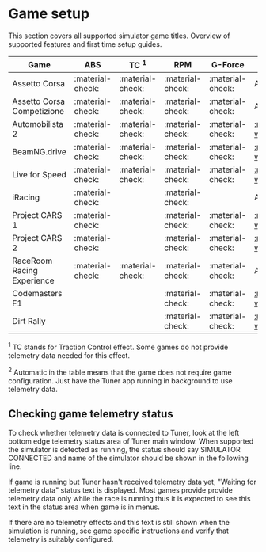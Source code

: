 # Game setup

This section covers all supported simulator game titles. Overview of supported features and first time setup guides.

| Game                       | ABS              | TC <sup>1</sup>  | RPM              | G-Force              | Setup <sup>2</sup>                     |
| -------------------------- | ---------------- | ---------------- | ---------------- | ---------------- | -------------------------------------- |
| Assetto Corsa              | :material-check: | :material-check: | :material-check: | :material-check: | Automatic                              |
| Assetto Corsa Competizione | :material-check: | :material-check: | :material-check: | :material-check: | Automatic                              |
| Automobilista 2            | :material-check: | :material-check: | :material-check: | :material-check: | [:material-wrench:](Automobilista2.md) |
| BeamNG.drive               | :material-check: | :material-check: | :material-check: | :material-check: | [:material-wrench:](BeamNG.md)         |
| Live for Speed             | :material-check: | :material-check: | :material-check: | :material-check: | [:material-wrench:](LFS.md)            |
| iRacing                    | :material-check: |                  | :material-check: |                  | Automatic                              |
| Project CARS 1             | :material-check: |                  | :material-check: | :material-check: | [:material-wrench:](pCARS.md)          |
| Project CARS 2             | :material-check: |                  | :material-check: | :material-check: | [:material-wrench:](pCARS2.md)         |
| RaceRoom Racing Experience | :material-check: | :material-check: | :material-check: | :material-check: | Automatic                              |
| Codemasters F1             |                  |                  | :material-check: | :material-check: | [:material-wrench:](F1.md)             |
| Dirt Rally                 |                  |                  | :material-check: | :material-check: | [:material-wrench:](DirtRally.md)      |

<sup>1</sup> TC stands for Traction Control effect. Some games do not provide telemetry data needed for this effect.

<sup>2</sup> Automatic in the table means that the game does not require game configuration. Just have the Tuner app running in background to use telemetry data.

## Checking game telemetry status

To check whether telemetry data is connected to Tuner, look at the left bottom edge telemetry status area of Tuner main window. When supported the simulator is detected as running, the status should say SIMULATOR CONNECTED and name of the simulator should be shown in the following line. 

If game is running but Tuner hasn't received telemetry data yet, "Waiting for telemetry data" status text is displayed. Most games provide provide telemetry data only while the race is running thus it is expected to see this text in the status area when game is in menus. 

If there are no telemetry effects and this text is still shown when the simulation is running, see game specific instructions and verify that telemetry is suitably configured.